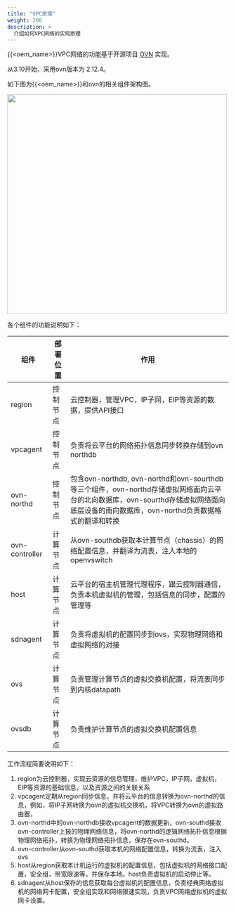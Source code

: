 ```yaml
---
title: "VPC原理"
weight: 200
description: >
  介绍如何VPC网络的实现原理
---
```


{{<oem_name>}}VPC网络的功能基于开源项目 [OVN](https://ovn.org) 实现。

从3.10开始，采用ovn版本为 2.12.4。

如下图为{{<oem_name>}}和ovn的相关组件架构图。

<img src="../vpc-ovn.png" width="500">

各个组件的功能说明如下：

| 组件            | 部署位置 | 作用                                               |
|----------------|---------|---------------------------------------------------|
| region         | 控制节点 | 云控制器，管理VPC，IP子网，EIP等资源的数据，提供API接口   |
| vpcagent       | 控制节点 | 负责将云平台的网络拓扑信息同步转换存储到ovn northdb      |
| ovn-northd     | 控制节点 | 包含ovn-northdb, ovn-northd和ovn-sourthdb等三个组件，ovn-northd存储虚拟网络面向云平台的北向数据库，ovn-sourthd存储虚拟网络面向底层设备的南向数据库，ovn-northd负责数据格式的翻译和转换 |
| ovn-controller | 计算节点 | 从ovn-southdb获取本计算节点（chassis）的网络配置信息，并翻译为流表，注入本地的openvswitch |
| host           | 计算节点 | 云平台的宿主机管理代理程序，跟云控制器通信，负责本机虚拟机的管理，包括信息的同步，配置的管理等  |
| sdnagent       | 计算节点 | 负责将虚拟机的配置同步到ovs，实现物理网络和虚拟网络的对接    |
| ovs            | 计算节点 | 负责管理计算节点的虚拟交换机配置，将流表同步到内核datapath  |
| ovsdb          | 计算节点 | 负责维护计算节点的虚拟交换机配置信息                      |

工作流程简要说明如下：

1. region为云控制器，实现云资源的信息管理，维护VPC，IP子网，虚拟机，EIP等资源的基础信息，以及资源之间的关联关系
2. vpcagent定期从region同步信息，并将云平台的信息转换为ovn-northd的信息，例如，将IP子网转换为ovn的虚拟机交换机，将VPC转换为ovn的虚拟路由器，
3. ovn-northd中的ovn-northdb接收vpcagent的数据更新，ovn-southd接收ovn-controller上报的物理网络信息，将ovn-northd的逻辑网络拓扑信息根据物理网络拓扑，转换为物理网络拓扑信息，保存在ovn-southd。
4. ovn-controller从ovn-southd获取本机的网络配置信息，转换为流表，注入ovs
5. host从region获取本计机运行的虚拟机的配置信息，包括虚拟机的网络接口配置，安全组，带宽限速等，并保存本地。host负责虚拟机的启动停止等。
6. sdnagent从host保存的信息获取每台虚拟机的配置信息，负责经典网络虚拟机的网络网卡配置，安全组实现和网络限速实现，负责VPC网络虚拟机的虚拟网卡设置。


